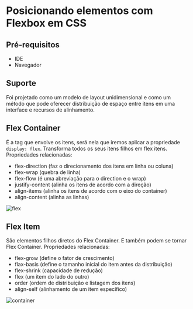 # Posicionando elementos com Flexbox em CSS
## Pré-requisitos
- IDE
- Navegador

## Suporte
Foi projetado como um modelo de layout unidimensional e como um método que pode oferecer distribuição de espaço entre itens em uma interface e recursos de alinhamento.

## Flex Container
É a tag que envolve os itens, será nela que iremos aplicar a propriedade `display: flex`. Transforma todos os seus itens filhos em flex itens. Propriedades relacionadas: 
- flex-direction (faz o direcionamento dos itens em linha ou coluna)
- flex-wrap (quebra de linha)
- flex-flow (é uma abreviação para o direction e o wrap)
- justify-content (alinha os itens de acordo com a direção)
- align-items (alinha os itens de acordo com o eixo do container)
- align-content (alinha as linhas)

![flex](https://user-images.githubusercontent.com/72028645/130623926-0f6b80ca-2ade-4ace-9380-5bc4f2e0a239.png)

## Flex Item
São elementos filhos diretos do Flex Container. E também podem se tornar Flex Container. Propriedades relacionadas:
- flex-grow (define o fator de crescimento)
- flax-basis (define o tamanho inicial do item antes da distribuição)
- flex-shrink (capacidade de redução)
- flex (um item do lado do outro)
- order (ordem de distribuição e listagem dos itens)
- align-self (alinhamento de um item específico)

![container](https://user-images.githubusercontent.com/72028645/130624783-16925f6f-0e0c-4530-b53f-3f399ac53270.png)
